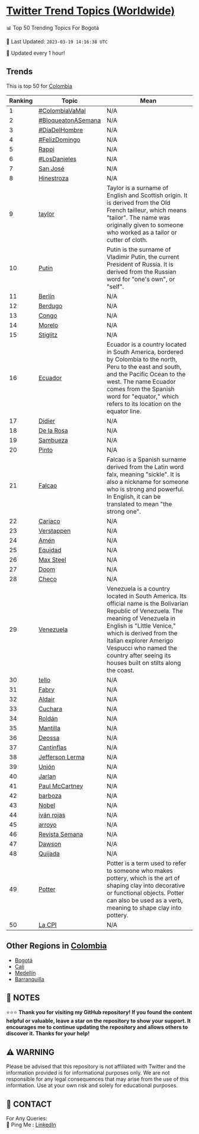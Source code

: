 [Twitter Trend Topics (Worldwide)](https://github.com/ErcinDedeoglu/Twitter-Trend-Topics)
==========


📊 Top 50 Trending Topics For Bogotá

📆 Last Updated: `2023-03-19 14:16:38 UTC`

🔧 Updated every 1 hour!


## Trends

This is top 50 for [Colombia](</Colombia>)

| Ranking | Topic | Mean |
| ------- | ------------ | ------------ |
| 1 | [#ColombiaVaMal](http://twitter.com/search?q=%23ColombiaVaMal) | N/A |
| 2 | [#BloqueatonASemana](http://twitter.com/search?q=%23BloqueatonASemana) | N/A |
| 3 | [#DíaDelHombre](http://twitter.com/search?q=%23D%c3%adaDelHombre) | N/A |
| 4 | [#FelizDomingo](http://twitter.com/search?q=%23FelizDomingo) | N/A |
| 5 | [Rappi](http://twitter.com/search?q=Rappi) | N/A |
| 6 | [#LosDanieles](http://twitter.com/search?q=%23LosDanieles) | N/A |
| 7 | [San José](http://twitter.com/search?q=San+Jos%c3%a9) | N/A |
| 8 | [Hinestroza](http://twitter.com/search?q=Hinestroza) | N/A |
| 9 | [taylor](http://twitter.com/search?q=taylor) | Taylor is a surname of English and Scottish origin. It is derived from the Old French tailleur, which means "tailor". The name was originally given to someone who worked as a tailor or cutter of cloth. |
| 10 | [Putin](http://twitter.com/search?q=Putin) | Putin is the surname of Vladimir Putin, the current President of Russia. It is derived from the Russian word for "one's own", or "self". |
| 11 | [Berlín](http://twitter.com/search?q=Berl%c3%adn) | N/A |
| 12 | [Berdugo](http://twitter.com/search?q=Berdugo) | N/A |
| 13 | [Congo](http://twitter.com/search?q=Congo) | N/A |
| 14 | [Morelo](http://twitter.com/search?q=Morelo) | N/A |
| 15 | [Stiglitz](http://twitter.com/search?q=Stiglitz) | N/A |
| 16 | [Ecuador](http://twitter.com/search?q=Ecuador) | Ecuador is a country located in South America, bordered by Colombia to the north, Peru to the east and south, and the Pacific Ocean to the west. The name Ecuador comes from the Spanish word for "equator," which refers to its location on the equator line. |
| 17 | [Didier](http://twitter.com/search?q=Didier) | N/A |
| 18 | [De la Rosa](http://twitter.com/search?q=De+la+Rosa) | N/A |
| 19 | [Sambueza](http://twitter.com/search?q=Sambueza) | N/A |
| 20 | [Pinto](http://twitter.com/search?q=Pinto) | N/A |
| 21 | [Falcao](http://twitter.com/search?q=Falcao) | Falcao is a Spanish surname derived from the Latin word falx, meaning "sickle". It is also a nickname for someone who is strong and powerful. In English, it can be translated to mean "the strong one". |
| 22 | [Cariaco](http://twitter.com/search?q=Cariaco) | N/A |
| 23 | [Verstappen](http://twitter.com/search?q=Verstappen) | N/A |
| 24 | [Amén](http://twitter.com/search?q=Am%c3%a9n) | N/A |
| 25 | [Equidad](http://twitter.com/search?q=Equidad) | N/A |
| 26 | [Max Steel](http://twitter.com/search?q=Max+Steel) | N/A |
| 27 | [Doom](http://twitter.com/search?q=Doom) | N/A |
| 28 | [Checo](http://twitter.com/search?q=Checo) | N/A |
| 29 | [Venezuela](http://twitter.com/search?q=Venezuela) | Venezuela is a country located in South America. Its official name is the Bolivarian Republic of Venezuela. The meaning of Venezuela in English is "Little Venice," which is derived from the Italian explorer Amerigo Vespucci who named the country after seeing its houses built on stilts along the coast. |
| 30 | [tello](http://twitter.com/search?q=tello) | N/A |
| 31 | [Fabry](http://twitter.com/search?q=Fabry) | N/A |
| 32 | [Aldair](http://twitter.com/search?q=Aldair) | N/A |
| 33 | [Cuchara](http://twitter.com/search?q=Cuchara) | N/A |
| 34 | [Roldán](http://twitter.com/search?q=Rold%c3%a1n) | N/A |
| 35 | [Mantilla](http://twitter.com/search?q=Mantilla) | N/A |
| 36 | [Deossa](http://twitter.com/search?q=Deossa) | N/A |
| 37 | [Cantinflas](http://twitter.com/search?q=Cantinflas) | N/A |
| 38 | [Jefferson Lerma](http://twitter.com/search?q=Jefferson+Lerma) | N/A |
| 39 | [Unión](http://twitter.com/search?q=Uni%c3%b3n) | N/A |
| 40 | [Jarlan](http://twitter.com/search?q=Jarlan) | N/A |
| 41 | [Paul McCartney](http://twitter.com/search?q=Paul+McCartney) | N/A |
| 42 | [barboza](http://twitter.com/search?q=barboza) | N/A |
| 43 | [Nobel](http://twitter.com/search?q=Nobel) | N/A |
| 44 | [iván rojas](http://twitter.com/search?q=iv%c3%a1n+rojas) | N/A |
| 45 | [arroyo](http://twitter.com/search?q=arroyo) | N/A |
| 46 | [Revista Semana](http://twitter.com/search?q=Revista+Semana) | N/A |
| 47 | [Dawson](http://twitter.com/search?q=Dawson) | N/A |
| 48 | [Quijada](http://twitter.com/search?q=Quijada) | N/A |
| 49 | [Potter](http://twitter.com/search?q=Potter) | Potter is a term used to refer to someone who makes pottery, which is the art of shaping clay into decorative or functional objects. Potter can also be used as a verb, meaning to shape clay into pottery. |
| 50 | [La CPI](http://twitter.com/search?q=La+CPI) | N/A |



## Other Regions in [Colombia](</Colombia>)

* [Bogotá](</Colombia/Bogotá.md>)
* [Cali](</Colombia/Cali.md>)
* [Medellín](</Colombia/Medellín.md>)
* [Barranquilla](</Colombia/Barranquilla.md>)



## 📝 NOTES

⭐⭐⭐ **Thank you for visiting my GitHub repository! If you found the content helpful or valuable, leave a star on the repository to show your support. It encourages me to continue updating the repository and allows others to discover it. Thanks for your help!**


## ⚠️ WARNING

Please be advised that this repository is not affiliated with Twitter and the information provided is for informational purposes only. We are not responsible for any legal consequences that may arise from the use of this information. Use at your own risk and solely for educational purposes.


## 📨 CONTACT

 For Any Queries:  
            🏓 Ping Me : [LinkedIn](https://www.linkedin.com/in/ercindedeoglu/)
